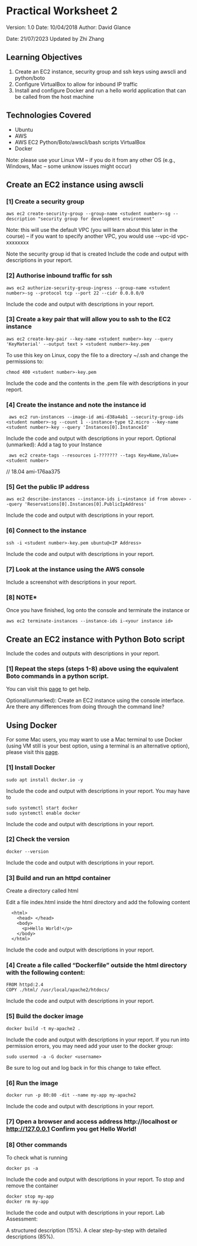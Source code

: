 # Practical Worksheet 2
Version: 1.0 Date: 10/04/2018 Author: David Glance

Date: 21/07/2023 Updated by Zhi Zhang


## Learning Objectives
1. Create an EC2 instance, security group and ssh keys using awscli and python/boto
2. Configure VirtualBox to allow for inbound IP traffic
3. Install and configure Docker and run a hello world application that can be called from the host machine

## Technologies Covered

* Ubuntu
* AWS
* AWS EC2 Python/Boto/awscli/bash scripts VirtualBox
* Docker

Note: please use your Linux VM – if you do it from any other OS (e.g., Windows, Mac – some unknow issues might occur)

## Create an EC2 instance using awscli
### [1] Create a security group

```
aws ec2 create-security-group --group-name <student number>-sg --description "security group for development environment"
```

Note: this will use the default VPC (you will learn about this later in the course) – if you want to specify another VPC, you would use --vpc-id vpc-xxxxxxxx

Note the security group id that is created
Include the code and output with descriptions  in your report.

### [2] Authorise inbound traffic for ssh

```
aws ec2 authorize-security-group-ingress --group-name <student number>-sg --protocol tcp --port 22 --cidr 0.0.0.0/0
```
Include the code and output with descriptions in your report.

### [3] Create a key pair that will allow you to ssh to the EC2 instance

```
aws ec2 create-key-pair --key-name <student number>-key --query 'KeyMaterial' --output text > <student number>-key.pem
```

To use this key on Linux, copy the file to a directory ~/.ssh and change the permissions to:

```
chmod 400 <student number>-key.pem
```
Include the code and the contents in the .pem file with descriptions in your report.
### [4] Create the instance and note the instance id

```
 aws ec2 run-instances --image-id ami-d38a4ab1 --security-group-ids <student number>-sg --count 1 --instance-type t2.micro --key-name <student number>-key --query 'Instances[0].InstanceId'

 ```
Include the code and output with descriptions in your report.
 Optional (unmarked): Add a tag to your Instance
 ```
  aws ec2 create-tags --resources i-??????? --tags Key=Name,Value=<student number>
 ```

// 18.04 ami-176aa375


### [5] Get the public IP address

```
aws ec2 describe-instances --instance-ids i-<instance id from above> --query 'Reservations[0].Instances[0].PublicIpAddress'
```
Include the code and output with descriptions  in your report.
### [6] Connect to the instance
```
ssh -i <student number>-key.pem ubuntu@<IP Address>
```
Include the code and output with descriptions  in your report.
### [7] Look at the instance using the AWS console
Include a screenshot with descriptions in your report.
### [8] ****NOTE*****

Once you have finished, log onto the console and terminate the instance
or
```
aws ec2 terminate-instances --instance-ids i-<your instance id>
```

## Create an EC2 instance with Python Boto script
Include the codes and outputs with descriptions  in your report.

### [1] Repeat the steps (steps 1-8) above using the equivalent Boto commands in a python script.

You can visit this [page](https://boto3.amazonaws.com/v1/documentation/api/latest/reference/services/ec2.html) to get help.

Optional(unmarked): Create an EC2 instance using the console interface. Are there any differences from doing through the command line?

## Using Docker
For some Mac users, you may want to use a Mac terminal to use Docker (using VM still is your best option, using a terminal is an alternative option), please visit this [page](https://docs.docker.com/desktop/install/mac-install/).
### [1] Install Docker
```
sudo apt install docker.io -y
```
Include the code and output with descriptions  in your report.
You may have to

```
sudo systemctl start docker
sudo systemctl enable docker
```
Include the code and output with descriptions  in your report.
### [2] Check the version

```
docker --version
```
Include the code and output with descriptions  in your report.
### [3] Build and run an httpd container

Create a directory called html

Edit a file index.html inside the html directory and add the following content

```
  <html>
    <head> </head>
    <body>
      <p>Hello World!</p>
    </body>
  </html>
```
Include the code and output with descriptions  in your report.
### [4] Create a file called “Dockerfile” outside the html directory with the following content:

```
FROM httpd:2.4
COPY ./html/ /usr/local/apache2/htdocs/
```
Include the code and output with descriptions  in your report.
### [5] Build the docker image

```
docker build -t my-apache2 .
```
Include the code and output with descriptions  in your report.
If you run into permission errors, you may need add your user to the docker group:

```
sudo usermod -a -G docker <username>
```

Be sure to log out and log back in for this change to take effect.

### [6] Run the image

```
docker run -p 80:80 -dit --name my-app my-apache2
```
Include the code and output with descriptions  in your report.
### [7] Open a browser and access address http://localhost or http://127.0.0.1 Confirm you get Hello World!

### [8] Other commands

To check what is running

```
docker ps -a
```
Include the code and output with descriptions  in your report.
To stop and remove the container

```
docker stop my-app
docker rm my-app
```
Include the code and output with descriptions  in your report.
Lab Assessment:

A structured description (15%). A clear step-by-step with detailed descriptions (85%). 
